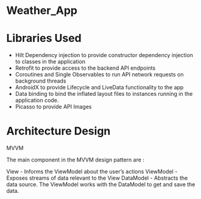# Weather_App
# Libraries Used
- Hilt Dependency injection to provide constructor dependency injection to classes in the application
- Retrofit to provide access to the backend API endpoints
- Coroutines and Single Observables to run API network requests on background threads
- AndroidX to provide Lifecycle and LiveData functionality to the app
- Data binding to bind the inflated layout files to instances running in the application code.
- Picasso to provide API Images


# Architecture Design
MVVM

The main component in the MVVM design pattern are :

View - Informs the ViewModel about the user’s actions
ViewModel - Exposes streams of data relevant to the View
DataModel - Abstracts the data source. The ViewModel works with the DataModel to get and save the data.
